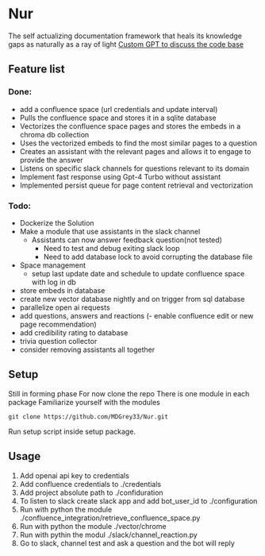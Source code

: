 # Nur
The self actualizing documentation framework that heals its knowledge gaps as naturally as a ray of light
[Custom GPT to discuss the code base](https://chat.openai.com/g/g-zKBLXtfrD-shams-nur)
## Feature list
### Done:
- add a confluence space (url credentials and update interval) 
- Pulls the confluence space and stores it in a sqlite database
- Vectorizes the confluence space pages and stores the embeds in a chroma db collection
- Uses the vectorized embeds to find the most similar pages to a question
- Creates an assistant with the relevant pages and allows it to engage to provide the answer
- Listens on specific slack channels for questions relevant to its domain
- Implement fast response using Gpt-4 Turbo without assistant
- Implemented persist queue for page content retrieval and vectorization


### Todo:
- Dockerize the Solution
- Make a module that use assistants in the slack channel 
  - Assistants can now answer feedback question(not tested)
    - Need to test and debug exiting slack loop
    - Need to add database lock to avoid corrupting the database file
- Space management
  - setup last update date and schedule to update confluence space with log in db
- store embeds in database
- create new vector database nightly and on trigger from sql database
- parallelize open ai requests
- add questions, answers and reactions (- enable confluence edit or new page recommendation)
- add credibility rating to database 
- trivia question collector 
- consider removing assistants all together



## Setup
Still in forming phase
For now clone the repo
There is one module in each package
Familiarize yourself with the modules
````
git clone https://github.com/MDGrey33/Nur.git
````
Run setup script inside setup package.


## Usage
1. Add openai api key to credentials
2. Add confluence credentials to ./credentials
3. Add project absolute path to ./confiduration
4. To listen to slack create slack app and add bot_user_id to ./configuration
5. Run with python the module ./confluence_integration/retrieve_confluence_space.py
6. Run with python the module ./vector/chrome
7. Run with pythin the modul ./slack/channel_reaction.py
8. Go to slack, channel test and ask a question and the bot will reply
